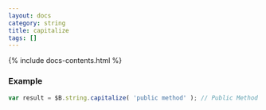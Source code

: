 ```yaml
---
layout: docs
category: string
title: capitalize
tags: []
---
```


{% include docs-contents.html %}

### Example
```js
var result = $B.string.capitalize( 'public method' ); // Public Method
```